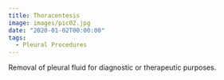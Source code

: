 ```yaml
---
title: Thoracentesis
image: images/pic02.jpg
date: "2020-01-02T00:00:00"
tags:
  - Pleural Procedures
---
```

Removal of pleural fluid for diagnostic or therapeutic purposes.